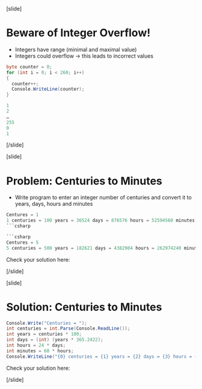 [slide]
# Beware of Integer Overflow!
- Integers have range (minimal and maximal value)
- Integers could overflow -> this leads to incorrect values
```csharp
byte counter = 0;
for (int i = 0; i < 260; i++)
{
  counter++;
  Console.WriteLine(counter);
}

```

```csharp
1
2
…
255
0
1
```
[/slide]

[slide]
# Problem: Centuries to Minutes
- Write program to enter an integer number of centuries and convert it to years, days, hours and minutes

```csharp
Centures = 1
1 centuries = 100 years = 36524 days = 876576 hours = 52594560 minutes
```csharp

```csharp
Centures = 5
5 centuries = 500 years = 182621 days = 4382904 hours = 262974240 minutes
```
Check your solution here:

[/slide]

[slide]
# Solution: Centuries to Minutes
```csharp
Console.Write("Centuries = ");
int centuries = int.Parse(Console.ReadLine());
int years = centuries * 100;
int days = (int) (years * 365.2422); 
int hours = 24 * days;
int minutes = 60 * hours;
Console.WriteLine("{0} centuries = {1} years = {2} days = {3} hours = {4} minutes", centuries, years, days, hours, minutes);

```
Check your solution here: 

[/slide]
